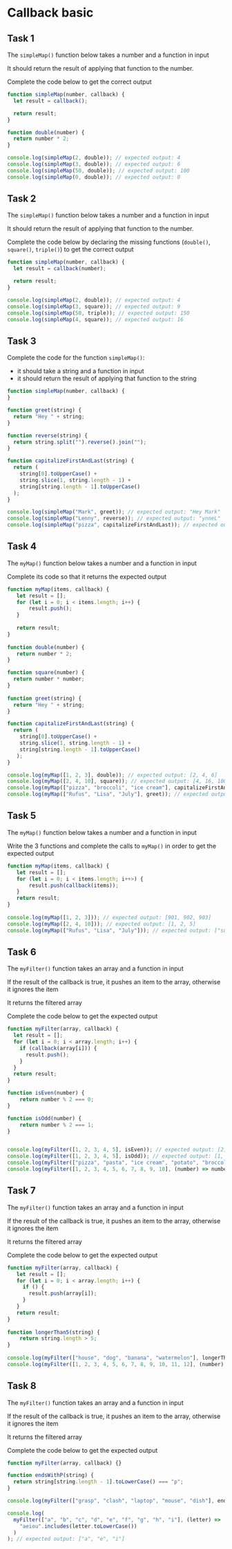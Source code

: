 # Callback basic

## Task 1

The `simpleMap()` function below takes a number and a function in input

It should return the result of applying that function to the number.

Complete the code below to get the correct output


```javascript
function simpleMap(number, callback) {
  let result = callback();

  return result;
}

function double(number) {
  return number * 2;
}

console.log(simpleMap(2, double)); // expected output: 4
console.log(simpleMap(3, double)); // expected output: 6
console.log(simpleMap(50, double)); // expected output: 100
console.log(simpleMap(0, double)); // expected output: 0
```

## Task 2

The `simpleMap()` function below takes a number and a function in input

It should return the result of applying that function to the number.

Complete the code below by declaring the missing functions (`double()`, `square()`, `triple()`) to get the correct output


```javascript
function simpleMap(number, callback) {
  let result = callback(number);

  return result;
}

console.log(simpleMap(2, double)); // expected output: 4
console.log(simpleMap(3, square)); // expected output: 9
console.log(simpleMap(50, triple)); // expected output: 150
console.log(simpleMap(4, square)); // expected output: 16
```

## Task 3

Complete the code for the function `simpleMap()`:

- it should take a string and a function in input
- it should return the result of applying that function to the string


```javascript
function simpleMap(number, callback) {
}

function greet(string) {
  return "Hey " + string;
}

function reverse(string) {
  return string.split("").reverse().join("");
}

function capitalizeFirstAndLast(string) {
  return (
    string[0].toUpperCase() +
    string.slice(1, string.length - 1) +
    string[string.length - 1].toUpperCase()
  );
}

console.log(simpleMap("Mark", greet)); // expected output: "Hey Mark"
console.log(simpleMap("Lenny", reverse)); // expected output: "ynneL"
console.log(simpleMap("pizza", capitalizeFirstAndLast)); // expected output: "PizzA"
```

## Task 4

The `myMap()` function below takes a number and a function in input

Complete its code so that it returns the expected output

```javascript
function myMap(items, callback) {
   let result = [];
   for (let i = 0; i < items.length; i++) {
       result.push();
   }
 
   return result;
}
 
function double(number) {
   return number * 2;
}

function square(number) {
  return number * number;
}
 
function greet(string) {
  return "Hey " + string;
}

function capitalizeFirstAndLast(string) {
  return (
    string[0].toUpperCase() +
    string.slice(1, string.length - 1) +
    string[string.length - 1].toUpperCase()
   );
}

console.log(myMap([1, 2, 3], double)); // expected output: [2, 4, 6]
console.log(myMap([2, 4, 10], square)); // expected output: [4, 16, 100] 
console.log(myMap(["pizza", "broccoli", "ice cream"], capitalizeFirstAndLast)); // expected output: ["PizzA", "BroccolI", "Ice creaM"]
console.log(myMap(["Rufus", "Lisa", "July"], greet)); // expected output: ["Hey Rufus", "Hey Lisa", "Hey July"]
```

## Task 5

The `myMap()` function below takes a number and a function in input

Write the 3 functions and complete the calls to `myMap()` in order to get the expected output

```javascript
function myMap(items, callback) {
   let result = [];
   for (let i = 0; i < items.length; i++>) {
       result.push(callback(items));
   }
   return result;
}
 
console.log(myMap([1, 2, 3])); // expected output: [901, 902, 903]
console.log(myMap([2, 4, 10])); // expected output: [1, 2, 5] 
console.log(myMap(["Rufus", "Lisa", "July"])); // expected output: ["sufuR", "asiL", "yluJ"]
```

## Task 6

The `myFilter()` function takes an array and a function in input 

If the result of the callback is true, it pushes an item to the array, otherwise it ignores the item

It returns the filtered array

Complete the code below to get the expected output

```javascript
function myFilter(array, callback) {
  let result = [];
  for (let i = 0; i < array.length; i++) {
    if (callback(array[i])) {
      result.push();
    }
  }
  return result;
}

function isEven(number) {
    return number % 2 === 0;
}

function isOdd(number) {
    return number % 2 === 1;
}


console.log(myFilter([1, 2, 3, 4, 5], isEven)); // expected output: [2, 4]
console.log(myFilter([1, 2, 3, 4, 5], isOdd)); // expected output: [1, 3, 5]
console.log(myFilter(["pizza", "pasta", "ice cream", "potato", "broccoli"], (item) => item.startsWith("p"))); // expected output: ["pizza, "pasta", "potato"]
console.log(myFilter([1, 2, 3, 4, 5, 6, 7, 8, 9, 10], (number) => number > 5)); // expected output: [6, 7, 8, 9, 10]
```

## Task 7


The `myFilter()` function takes an array and a function in input 

If the result of the callback is true, it pushes an item to the array, otherwise it ignores the item

It returns the filtered array

Complete the code below to get the expected output

```javascript
function myFilter(array, callback) {
   let result = [];
   for (let i = 0; i < array.length; i++) {
     if () {
       result.push(array[i]);
     }
   }
   return result;
}
  
function longerThan5(string) {
    return string.length > 5;
}
  
console.log(myFilter(["house", "dog", "banana", "watermelon"], longerThan5)); // expected output: ["banana", "watermelon"]
console.log(myFilter([1, 2, 3, 4, 5, 6, 7, 8, 9, 10, 11, 12], (number) => number % 3 === 0)); // expected output: [3, 6, 9, 12]
```

## Task 8


The `myFilter()` function takes an array and a function in input

If the result of the callback is true, it pushes an item to the array, otherwise it ignores the item

It returns the filtered array

Complete the code below to get the expected output

```javascript
function myFilter(array, callback) {}

function endsWithP(string) {
  return string[string.length - 1].toLowerCase() === "p";
}

console.log(myFilter(["grasp", "clash", "laptop", "mouse", "dish"], endsWithP)); // expected output: ["grasp", "laptop"]

console.log(
  myFilter(["a", "b", "c", "d", "e", "f", "g", "h", "i"], (letter) =>
    "aeiou".includes(letter.toLowerCase())
  )
); // expected output: ["a", "e", "i"]
```